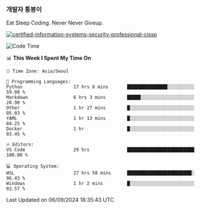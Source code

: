 ### 개발자 통붕이
Eat Sleep Coding.
Never Never Giveup.

[![certified-information-systems-security-professional-cissp](https://user-images.githubusercontent.com/44606727/157613689-acd84ec6-5f8f-4e79-89d9-a8d51f033634.png)](https://www.credly.com/badges/f394a010-85a0-450b-9136-8043af01d71c/public_url)

<!--START_SECTION:waka-->
![Code Time](http://img.shields.io/badge/Code%20Time-3%2C415%20hrs%2042%20mins-blue)

📊 **This Week I Spent My Time On** 

```text
🕑︎ Time Zone: Asia/Seoul

💬 Programming Languages: 
Python                   17 hrs 8 mins       ███████████████░░░░░░░░░░   59.08 % 
Markdown                 6 hrs 3 mins        █████░░░░░░░░░░░░░░░░░░░░   20.90 % 
Other                    1 hr 27 mins        █░░░░░░░░░░░░░░░░░░░░░░░░   05.03 % 
YAML                     1 hr 13 mins        █░░░░░░░░░░░░░░░░░░░░░░░░   04.25 % 
Docker                   1 hr                █░░░░░░░░░░░░░░░░░░░░░░░░   03.45 % 

🔥 Editors: 
VS Code                  29 hrs              █████████████████████████   100.00 % 

💻 Operating System: 
WSL                      27 hrs 58 mins      ████████████████████████░   96.43 % 
Windows                  1 hr 2 mins         █░░░░░░░░░░░░░░░░░░░░░░░░   03.57 % 
```


 Last Updated on 06/09/2024 18:35:43 UTC
<!--END_SECTION:waka-->
